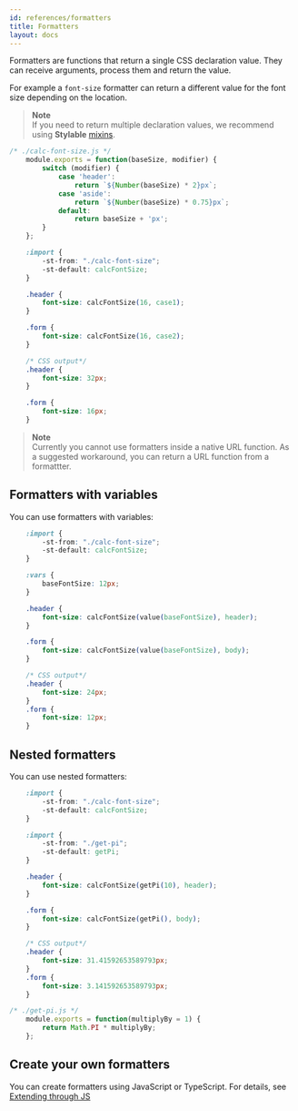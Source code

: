 ```yaml
---
id: references/formatters
title: Formatters
layout: docs
---
```


Formatters are functions that return a single CSS declaration value. They can receive arguments, process them and return the value.

For example a `font-size` formatter can return a different value for the font size depending on the location.

>**Note**  
> If you need to return multiple declaration values, we recommend using **Stylable** [mixins](./mixin-syntax.md). 


```js
/* ./calc-font-size.js */
    module.exports = function(baseSize, modifier) {
        switch (modifier) {
            case 'header':
                return `${Number(baseSize) * 2}px`;
            case 'aside':
                return `${Number(baseSize) * 0.75}px`; 
            default: 
                return baseSize + 'px';
        }
    };
```

```css
    :import {
        -st-from: "./calc-font-size";
        -st-default: calcFontSize;
    }

    .header {
        font-size: calcFontSize(16, case1);
    }

    .form {
        font-size: calcFontSize(16, case2);
    }
```

```css
    /* CSS output*/
    .header {
        font-size: 32px;
    }

    .form {
        font-size: 16px;
    }
```

>**Note**  
>Currently you cannot use formatters inside a native URL function. As a suggested workaround, you can return a URL function from a formattter.


## Formatters with variables

You can use formatters with variables:

```css
    :import {
        -st-from: "./calc-font-size";
        -st-default: calcFontSize;
    }

    :vars {
        baseFontSize: 12px;
    }

    .header {
        font-size: calcFontSize(value(baseFontSize), header);
    }

    .form {
        font-size: calcFontSize(value(baseFontSize), body);
    }
```

```css
    /* CSS output*/
    .header {
        font-size: 24px;
    }
    .form {
        font-size: 12px;
    }
```

## Nested formatters

You can use nested formatters:

```css
    :import {
        -st-from: "./calc-font-size";
        -st-default: calcFontSize;
    }

    :import {
        -st-from: "./get-pi";
        -st-default: getPi;
    }

    .header {
        font-size: calcFontSize(getPi(10), header);
    }

    .form {
        font-size: calcFontSize(getPi(), body);
    }
```

```css
    /* CSS output*/
    .header {
        font-size: 31.41592653589793px;
    }
    .form {
        font-size: 3.141592653589793px;
    }
```

```js
/* ./get-pi.js */
    module.exports = function(multiplyBy = 1) {
        return Math.PI * multiplyBy;
    };
```


## Create your own formatters

You can create formatters using JavaScript or TypeScript.
For details, see [Extending through JS](./extending-through-js.md)